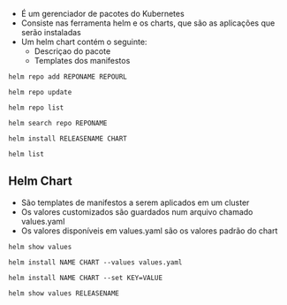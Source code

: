 - É um gerenciador de pacotes do Kubernetes
- Consiste nas ferramenta helm e os charts, que são as aplicações que serão instaladas
- Um helm chart contém o seguinte:
	- Descriçao do pacote
	- Templates dos manifestos

```shell title:"Adiciona um repositório helm"
helm repo add REPONAME REPOURL
```

```shell title:"Atualiza os repositórios"
helm repo update
```

```shell title:"Lista os repositórios helm"
helm repo list
```

```shell title:"Faz a busca em um repositório helm"
helm search repo REPONAME
```


```shell title:"Instala um helm chart"
helm install RELEASENAME CHART
```

```shell title:"Lista os helmcharts instalados"
helm list
```

## Helm Chart

- São templates de manifestos a serem aplicados em um cluster
- Os valores customizados são guardados num arquivo chamado values.yaml
- Os valores disponíveis em values.yaml são os valores padrão do chart

```shell title:"Lista todos os valores disponíveis"
helm show values
```

```shell title:"Instala com um values customizado"
helm install NAME CHART --values values.yaml
```

```shell title:"Instala com um values customizado"
helm install NAME CHART --set KEY=VALUE
```

```shell title:"Mostra os valores usados"
helm show values RELEASENAME
```